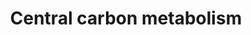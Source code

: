 ---
annotations:
- type: Pathway Ontology
  value: classic metabolic pathway
authors:
- Anwesha
- Ariutta
- Eweitz
description: ''
last-edited: 2021-05-21
organisms:
- Escherichia coli
redirect_from:
- /index.php/Pathway:WP3583
- /instance/WP3583
schema-jsonld:
- '@context': https://schema.org/
  '@id': https://wikipathways.github.io/pathways/WP3583.html
  '@type': Dataset
  creator:
    '@type': Organization
    name: WikiPathways
  description: ''
  keywords:
  - ''
  - T3P
  - CIT
  - PYR
  - Galactose
  - PEP
  - FUM
  - P5P
  - SUC-CoA
  - MAL
  - 2-OG
  - Glucose
  - GOX
  - Ace-CoA
  - 6PG
  - FBP
  - SUC
  - ICT
  - Ace
  - G6P
  - OAA
  - F6P
  license: CC0
  name: Central carbon metabolism
seo: CreativeWork
title: Central carbon metabolism
wpid: WP3583
---